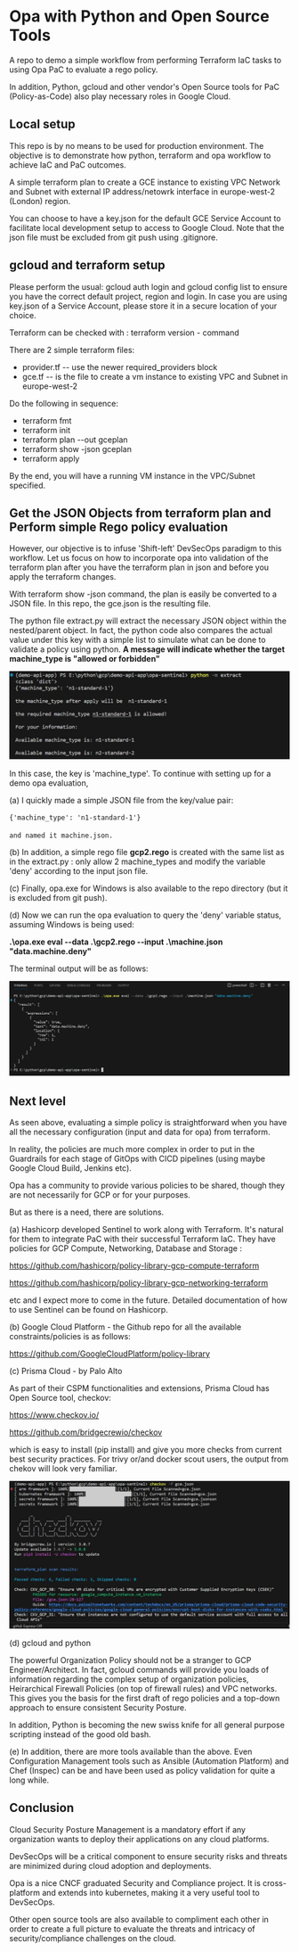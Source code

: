 # Opa with Python and Open Source Tools
A repo to demo a simple workflow from performing Terraform IaC tasks to using Opa PaC to evaluate a rego policy.

In addition, Python, gcloud and other vendor's Open Source tools for PaC (Policy-as-Code) also play necessary roles in Google Cloud.

## Local setup
This repo is by no means to be used for production environment.
The objective is to demonstrate how python, terraform and opa workflow to achieve IaC and PaC outcomes.

A simple terraform plan to create a GCE instance to existing VPC Network and Subnet with external IP address/netowrk interface in europe-west-2 (London) region.

You can choose to have a key.json for the default GCE Service Account to facilitate local development setup to access to Google Cloud. Note that the json file must be excluded from git push using .gitignore.

## gcloud and terraform setup
Please perform the usual: gcloud auth login and gcloud config list to ensure you have the correct default project, region and login. In case you are using key.json of a Service Account, please store it in a secure location of your choice.

Terraform can be checked with : terraform version - command

There are 2 simple terraform files:
- provider.tf  -- use the newer required_providers block
- gce.tf -- is the file to create a vm instance to existing VPC and Subnet in europe-west-2

Do the following in sequence:
- terraform fmt
- terraform init
- terraform plan --out gceplan
- terraform show -json gceplan
- terraform apply

By the end, you will have a running VM instance in the VPC/Subnet specified.

## Get the JSON Objects from terraform plan and Perform simple Rego policy evaluation

However, our objective is to infuse 'Shift-left' DevSecOps paradigm to this workflow.
Let us focus on how to incorporate opa into validation of the terraform plan after you have the terraform plan in json and before you apply the terraform changes.

With terraform show -json command, the plan is easily be converted to a JSON file.
In this repo, the gce.json is the resulting file.

The python file extract.py will extract the necessary JSON object within the nested/parent object.
In fact, the python code also compares the actual value under this key with a simple list to simulate what can be done to validate a policy using python.  __A message will indicate whether the target machine_type is "allowed or forbidden"__ 


![extract-output](extract-output.jpg)

In this case, the key is 'machine_type'.
To continue with setting up for a demo opa evaluation, 

(a) I quickly made a simple JSON file from the key/value pair:

    {'machine_type': 'n1-standard-1'}

    and named it machine.json.

(b) In addition, a simple rego file __gcp2.rego__ is created with the same list as in the extract.py : 
    only allow 2 machine_types and modify the variable 'deny' according to the input json file.

(c) Finally, opa.exe for Windows is also available to the repo directory 
    (but it is excluded from git push).

(d) Now we can run the opa evaluation to query the 'deny' variable status, assuming Windows is being used:

   **.\opa.exe eval --data .\gcp2.rego --input .\machine.json "data.machine.deny"**

   The terminal output will be as follows:

![opa-eval-result](opa-eval-result.jpg)


## Next level ##

As seen above, evaluating a simple policy is straightforward when you have all the necessary configuration (input and data for opa) from terraform.

In reality, the policies are much more complex in order to put in the Guardrails for each stage of GitOps with CICD pipelines (using maybe Google Cloud Build, Jenkins etc).

Opa has a community to provide various policies to be shared, though they are not necessarily for GCP or for your purposes.

But as there is a need, there are solutions.

(a) Hashicorp developed Sentinel to work along with Terraform. It's natural for them to integrate PaC with their successful Terraform IaC.  They have policies for GCP Compute, Networking, Database and Storage :

https://github.com/hashicorp/policy-library-gcp-compute-terraform

https://github.com/hashicorp/policy-library-gcp-networking-terraform

etc and I expect more to come in the future.
Detailed documentation of how to use Sentinel can be found on Hashicorp.


(b) Google Cloud Platform - the Github repo for all the available constraints/policies is as follows:

https://github.com/GoogleCloudPlatform/policy-library



(c) Prisma Cloud - by Palo Alto

As part of their CSPM functionalities and extensions, Prisma Cloud has Open Source tool, checkov: 

https://www.checkov.io/

https://github.com/bridgecrewio/checkov

which is easy to install (pip install) and give you more checks from current best security practices.
For trivy or/and docker scout users, the output from chekov will look very familiar.


![checkov-output](chekov-output.jpg)



(d) gcloud and python

The powerful Organization Policy should not be a stranger to GCP Engineer/Architect. In fact, gcloud commands will provide you loads of information regarding the complex setup of organization policies, Heirarchical Firewall Policies (on top of firewall rules) and VPC networks. This gives you the basis for the first draft of rego policies and a top-down approach to ensure consistent Security Posture.

In addition, Python is becoming the new swiss knife for all general purpose scripting instead of the good old bash. 


(e) In addition, there are more tools available than the above. Even Configuration Management tools such as Ansible (Automation Platform) and Chef (Inspec) can be and have been used as policy validation for quite a long while.



## Conclusion ##

Cloud Security Posture Management is a mandatory effort if any organization wants to deploy their applications on any cloud platforms.

DevSecOps will be a critical component to ensure security risks and threats are minimized during cloud adoption and deployments.

Opa is a nice CNCF graduated Security and Compliance project. It is cross-platform and extends into kubernetes, making it a very useful tool to DevSecOps.

Other open source tools are also available to compliment each other in order to create a full picture to evaluate the threats and intricacy of security/compliance challenges on the cloud.


